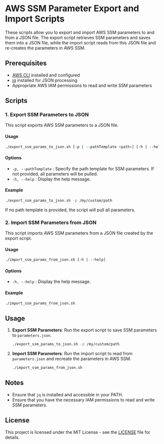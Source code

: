 # AWS SSM Parameter Export and Import Scripts

These scripts allow you to export and import AWS SSM parameters to and from a JSON file. The export script retrieves SSM parameters and saves them into a JSON file, while the import script reads from this JSON file and re-creates the parameters in AWS SSM.

## Prerequisites

- [AWS CLI](https://docs.aws.amazon.com/cli/latest/userguide/install-cliv2.html) installed and configured
- [jq](https://stedolan.github.io/jq/download/) installed for JSON processing
- Appropriate AWS IAM permissions to read and write SSM parameters

## Scripts

### 1. Export SSM Parameters to JSON

This script exports AWS SSM parameters to a JSON file.

#### Usage

```bash
./export_ssm_params_to_json.sh [-p | --pathTemplate <path>] [-h | --help]
```

#### Options

- `-p, --pathTemplate` : Specify the path template for SSM parameters. If not provided, all parameters will be pulled.
- `-h, --help` : Display the help message.

#### Example

```bash
./export_ssm_params_to_json.sh -p /my/custom/path
```

If no path template is provided, the script will pull all parameters.

### 2. Import SSM Parameters from JSON

This script imports AWS SSM parameters from a JSON file created by the export script.

#### Usage

```bash
./import_ssm_params_from_json.sh [-h | --help]
```

#### Options

- `-h, --help` : Display the help message.

#### Example

```bash
./import_ssm_params_from_json.sh
```

## Usage

1. **Export SSM Parameters**: Run the export script to save SSM parameters to `parameters.json`.

   ```bash
   ./export_ssm_params_to_json.sh -p /my/custom/path
   ```

2. **Import SSM Parameters**: Run the import script to read from `parameters.json` and recreate the parameters in AWS SSM.

   ```bash
   ./import_ssm_params_from_json.sh
   ```

## Notes

- Ensure that `jq` is installed and accessible in your PATH.
- Ensure that you have the necessary IAM permissions to read and write SSM parameters.

## License

This project is licensed under the MIT License - see the [LICENSE](LICENSE) file for details.
